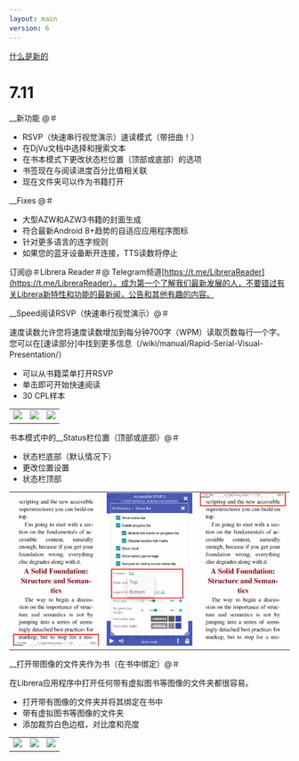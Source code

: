 ```yaml
---
layout: main
version: 6
---
```

[什么是新的](/wiki/what-is-new/zh)

# 7.11

__新功能 @＃

* RSVP（快速串行视觉演示）速读模式（带扭曲！）
* 在DjVu文档中选择和搜索文本
* 在书本模式下更改状态栏位置（顶部或底部）的选项
* 书签现在与阅读进度百分比值相关联
* 现在文件夹可以作为书籍打开

__Fixes @＃

* 大型AZW和AZW3书籍的封面生成
* 符合最新Android 8+趋势的自适应应用程序图标
* 针对更多语言的连字规则
* 如果您的蓝牙设备断开连接，TTS读数将停止

订阅@＃Librera Reader＃@ Telegram频道[https://t.me/LibreraReader](https://t.me/LibreraReader）。成为第一个了解我们最新发展的人，不要错过有关Librera新特性和功能的最新闻，公告和其他有趣的内容。


__Speed阅读RSVP（快速串行视觉演示）@＃

速度读数允许您将速度读数增加到每分钟700字（WPM）读取页数每行一个字。
您可以在[速读部分]中找到更多信息（/wiki/manual/Rapid-Serial-Visual-Presentation/）


* 可以从书籍菜单打开RSVP
* 单击即可开始快速阅读
* 30 CPL样本

||||
|-|-|-|
|![](/wiki/manual/Rapid-Serial-Visual-Presentation/1.png)|![](/wiki/manual/Rapid-Serial-Visual-Presentation/2.png)|![](/wiki/manual/Rapid-Serial-Visual-Presentation/3.png)|

书本模式中的__Status栏位置（顶部或底部）@＃

* 状态栏底部（默认情况下）
* 更改位置设置
* 状态栏顶部

||||
|-|-|-|
|![](1.png)|![](2.png)|![](3.png)|


__打开带图像的文件夹作为书（在书中绑定）@＃

在Librera应用程序中打开任何带有虚拟图书等图像的文件夹都很容易。


* 打开带有图像的文件夹并将其绑定在书中
* 带有虚拟图书等图像的文件夹
* 添加裁剪白色边框，对比度和亮度

||||
|-|-|-|
|![](/wiki/manual/Open-Folder-With-Images-As-A-Book/1.png)|![](/wiki/manual/Open-Folder-With-Images-As-A-Book/2.png)|![](/wiki/manual/Open-Folder-With-Images-As-A-Book/3.png)|



